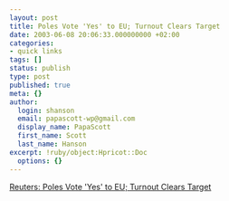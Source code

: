 ```yaml
---
layout: post
title: Poles Vote 'Yes' to EU; Turnout Clears Target
date: 2003-06-08 20:06:33.000000000 +02:00
categories:
- quick links
tags: []
status: publish
type: post
published: true
meta: {}
author:
  login: shanson
  email: papascott-wp@gmail.com
  display_name: PapaScott
  first_name: Scott
  last_name: Hanson
excerpt: !ruby/object:Hpricot::Doc
  options: {}
---
```

<p><a title="Welcome, neighbor!" href="http://story.news.yahoo.com/news?tmpl=story&cid=586&ncid=586&e=1&u=/nm/20030608/wl_nm/eu_poland_dc">Reuters: Poles Vote 'Yes' to EU; Turnout Clears Target</a></p>
